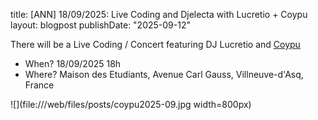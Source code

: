 title: [ANN] 18/09/2025: Live Coding and Djelecta with Lucretio + Coypu
layout: blogpost
publishDate: "2025-09-12"


There will be a Live Coding / Concert featuring DJ Lucretio and [Coypu](https://github.com/lucretiomsp/Coypu)

- When? 18/09/2025 18h
- Where? Maison des Etudiants, Avenue Carl Gauss, Villneuve-d'Asq, France

![](file:///web/files/posts/coypu2025-09.jpg width=800px)
